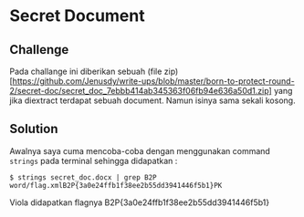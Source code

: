# Secret Document

## Challenge

Pada challange ini diberikan sebuah (file zip)[https://github.com/Jenusdy/write-ups/blob/master/born-to-protect-round-2/secret-doc/secret_doc_7ebbb414ab345363f06fb94e636a50d1.zip] yang jika diextract terdapat sebuah document. Namun isinya sama sekali kosong.

## Solution

Awalnya saya cuma mencoba-coba dengan menggunakan command `strings` pada terminal sehingga didapatkan :

```{bash}
$ strings secret_doc.docx | grep B2P
word/flag.xmlB2P{3a0e24ffb1f38ee2b55dd3941446f5b1}PK

```

Viola didapatkan flagnya B2P{3a0e24ffb1f38ee2b55dd3941446f5b1}
